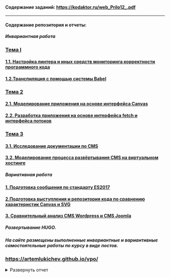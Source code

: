 #### Содержание заданий: https://kodaktor.ru/web_Prilo12_.pdf
---
#### Содержание репозитория и отчеты:

##### Инвариантная работа
### [Тема I](https://artemlukichev.github.io/vpo/task1/)
#### [1.1. Настройка линтера и иных средств мониторинга корректности программного кода](https://artemlukichev.github.io/vpo/task1/#:~:text=1.1.%20%D0%9D%D0%B0%D1%81%D1%82%D1%80%D0%BE%D0%B9%D0%BA%D0%B0%20%D0%BB%D0%B8%D0%BD%D1%82%D0%B5%D1%80%D0%B0%20%D0%BA%D0%BE%D1%80%D1%80%D0%B5%D0%BA%D1%82%D0%BD%D0%BE%D1%81%D1%82%D0%B8%20%D0%BF%D1%80%D0%BE%D0%B3%D1%80%D0%B0%D0%BC%D0%BC%D0%BD%D0%BE%D0%B3%D0%BE%20%D0%BA%D0%BE%D0%B4%D0%B0)
#### [1.2.Транспиляция с помощью системы Babel](https://artemlukichev.github.io/vpo/task1/#:~:text=1.2.%20%D0%A2%D1%80%D0%B0%D0%BD%D1%81%D0%BF%D0%B8%D0%BB%D1%8F%D1%86%D0%B8%D1%8F%20%D1%81%20%D0%BF%D0%BE%D0%BC%D0%BE%D1%89%D1%8C%D1%8E%20%D1%81%D0%B8%D1%81%D1%82%D0%B5%D0%BC%D1%8B%20Babel)

### [Тема 2](https://artemlukichev.github.io/vpo/task2/)
#### [2.1. Моделирование приложения на основе интерфейса Canvas](https://artemlukichev.github.io/vpo/task2/#:~:text=2.1.%20%D0%9C%D0%BE%D0%B4%D0%B5%D0%BB%D0%B8%D1%80%D0%BE%D0%B2%D0%B0%D0%BD%D0%B8%D0%B5%20%D0%BF%D1%80%D0%B8%D0%BB%D0%BE%D0%B6%D0%B5%D0%BD%D0%B8%D1%8F%20%D0%BD%D0%B0%20%D0%BE%D1%81%D0%BD%D0%BE%D0%B2%D0%B5%20%D0%B8%D0%BD%D1%82%D0%B5%D1%80%D1%84%D0%B5%D0%B9%D1%81%D0%B0%20Canvas)
#### [2.2. Разработка приложения на основе интерфейса fetch и интерфейса потоков](https://artemlukichev.github.io/vpo/task2/#:~:text=2.2.%20%D0%A0%D0%B0%D0%B7%D1%80%D0%B0%D0%B1%D0%BE%D1%82%D0%BA%D0%B0%20%D0%BF%D1%80%D0%B8%D0%BB%D0%BE%D0%B6%D0%B5%D0%BD%D0%B8%D1%8F%20%D0%BD%D0%B0%20%D0%BE%D1%81%D0%BD%D0%BE%D0%B2%D0%B5%20%D0%B8%D0%BD%D1%82%D0%B5%D1%80%D1%84%D0%B5%D0%B9%D1%81%D0%B0%20fetch%20%D0%B8%20%D0%B8%D0%BD%D1%82%D0%B5%D1%80%D1%84%D0%B5%D0%B9%D1%81%D0%B0%20%D0%BF%D0%BE%D1%82%D0%BE%D0%BA%D0%BE%D0%B2)

### [Тема 3](https://artemlukichev.github.io/vpo/task3/)
#### [3.1. Исследование документации по CMS](https://artemlukichev.github.io/vpo/task3/#:~:text=3.1.%20%D0%98%D1%81%D1%81%D0%BB%D0%B5%D0%B4%D0%BE%D0%B2%D0%B0%D0%BD%D0%B8%D0%B5%20%D0%B4%D0%BE%D0%BA%D1%83%D0%BC%D0%B5%D0%BD%D1%82%D0%B0%D1%86%D0%B8%D0%B8%20%D0%BF%D0%BE%20CMS)
#### [3.2. Моделирование процесса развёртывания CMS на виртуальном хостинге](https://artemlukichev.github.io/vpo/task3/#:~:text=2.2.%20%D0%9C%D0%BE%D0%B4%D0%B5%D0%BB%D0%B8%D1%80%D0%BE%D0%B2%D0%B0%D0%BD%D0%B8%D0%B5%20%D0%BF%D1%80%D0%BE%D1%86%D0%B5%D1%81%D1%81%D0%B0%20%D1%80%D0%B0%D0%B7%D0%B2%D0%B5%D1%80%D1%82%D1%8B%D0%B2%D0%B0%D0%BD%D0%B8%D1%8F%20CMS%20%D0%BD%D0%B0%20%D0%B2%D0%B8%D1%80%D1%82%D1%83%D0%B0%D0%BB%D1%8C%D0%BD%D0%BE%D0%BC%20%D1%85%D0%BE%D1%81%D1%82%D0%B8%D0%BD%D0%B3%D0%B5)

##### Вариативная работа
#### [1. Подготовка сообщения по стандарту ES2017](https://artemlukichev.github.io/vpo/taskvar1/)
#### [2.Подготовка выступления и репозитория кода по сравнению характеристик Canvas и SVG](https://artemlukichev.github.io/vpo/taskvar2/)
#### [3. Сравнительный анализ CMS Wordpress и CMS Joomla](https://artemlukichev.github.io/vpo/taskvar3/)


##### Развертывание HUGO.
##### На сайте размещены выполненные инвариантные и вариантивные самостоятельные работы по курсу в виде постов.
### https://artemlukichev.github.io/vpo/
<details>
	<summary>Развернуть отчет</summary>
	
#### Отчет по созданию сайта на Hugo и развертыванию на GitHub Pages (Windows)

### Введение

Hugo — это статический генератор сайтов, который позволяет быстро и легко создавать веб-сайты. В этом отчете описывается процесс создания сайта с использованием Hugo и его развертывание на GitHub Pages на операционной системе Windows.

### Шаги по созданию сайта на Hugo

##### 1. Установка Hugo

Для установки Hugo на Windows выполните следующие шаги:

1. Перейдите на [официальный сайт Hugo](https://gohugo.io/getting-started/installation/).
2. Скачайте последнюю версию Hugo для Windows (обычно это ZIP-архив).
3. Распакуйте архив и переместите файл `hugo.exe` в папку, которая добавлена в переменную окружения PATH (например, `C:\Program Files\Hugo`).

##### 2. Создание нового проекта

Откройте командную строку (cmd) и создайте новый проект с помощью команды:

```bash
hugo new site my-hugo-site
```
##### 3. Выбор темы
Выберите тему для вашего сайта. Темы можно найти на Hugo Themes. После выбора темы, клонируйте ее в папку themes вашего проекта. Например, если вы выбрали тему ananke, выполните следующие команды:

```bash
cd my-hugo-site
git init
git submodule add https://github.com/budparr/gohugo-theme-ananke.git themes/ananke
```

##### 4. Настройка конфигурации
Отредактируйте файл config.toml для настройки вашего сайта. Откройте его в текстовом редакторе и укажите название, описание и другие параметры:

```toml
baseURL = "https://<username>.github.io/my-hugo-site/"
languageCode = "en-us"
title = "My Hugo Site"
theme = "ananke"
```
#### 5. Создание контента
Создайте новый пост с помощью команды:

```bash
hugo new posts/my-first-post.md
```
Отредактируйте созданный файл в папке content/posts/ и добавьте необходимый контент.

#### 6. Генерация статических файлов
Сгенерируйте статические файлы для вашего сайта:

```bash
hugo
```
Сгенерированные файлы будут находиться в папке public/.

### Развертывание на GitHub Pages
1. Создание репозитория
Создайте новый репозиторий на GitHub с именем <username>.github.io.

2. Подготовка к развертыванию
Перейдите в папку public:

```bash
cd public
```
Инициализируйте новый git-репозиторий:

```bash
git init
git add .
git commit -m "Initial commit"
```
3. Связывание с удаленным репозиторием
Свяжите локальный репозиторий с удаленным:

```bash
git remote add origin https://github.com/<username>/<username>.github.io.git
```
4. Развертывание
Отправьте файлы на GitHub:

```bash
Копировать код
git push -u origin master --force
```
### Заключение
Теперь ваш сайт на Hugo развернут на GitHub Pages и доступен по адресу https://<username>.github.io/my-hugo-site/. Вы можете продолжать добавлять контент и обновлять сайт, повторяя шаги генерации и развертывания.
</details>
